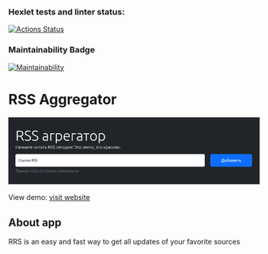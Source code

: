 ### Hexlet tests and linter status:
[![Actions Status](https://github.com/Soyer1310/frontend-project-11/workflows/hexlet-check/badge.svg)](https://github.com/Soyer1310/frontend-project-11/actions)


### Maintainability Badge
[![Maintainability](https://api.codeclimate.com/v1/badges/92f871af54e7bbb24ecb/maintainability)](https://codeclimate.com/github/Soyer1310/frontend-project-11/maintainability)

# RSS Aggregator
[![RSS Aggregator](img/rss_agregator.png)](https://frontend-project-11-51w4-7365x3qvk-soyer1310.vercel.app/)

View demo: [visit website](https://frontend-project-11-51w4-7365x3qvk-soyer1310.vercel.app/)

## About app

RRS is an easy and fast way to get all updates of your favorite sources

